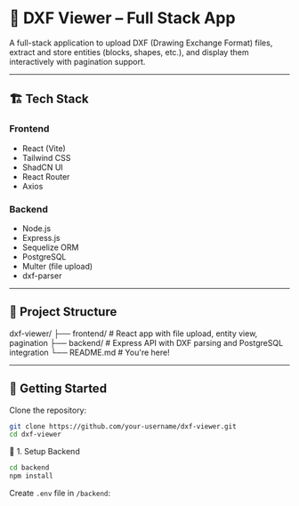 # 🧭 DXF Viewer – Full Stack App

A full-stack application to upload DXF (Drawing Exchange Format) files, extract and store entities (blocks, shapes, etc.), and display them interactively with pagination support.

---

## 🏗️ Tech Stack

### Frontend
- React (Vite)
- Tailwind CSS
- ShadCN UI
- React Router
- Axios

### Backend
- Node.js
- Express.js
- Sequelize ORM
- PostgreSQL
- Multer (file upload)
- dxf-parser

---

## 📁 Project Structure

dxf-viewer/ ├── frontend/ # React app with file upload, entity view, pagination ├── backend/ # Express API with DXF parsing and PostgreSQL integration └── README.md # You're here!


---

## 🚀 Getting Started

Clone the repository:

```bash
git clone https://github.com/your-username/dxf-viewer.git
cd dxf-viewer 
```

🔧 1. Setup Backend

```bash
cd backend
npm install
```

Create  ```.env``` file in ```/backend```:

